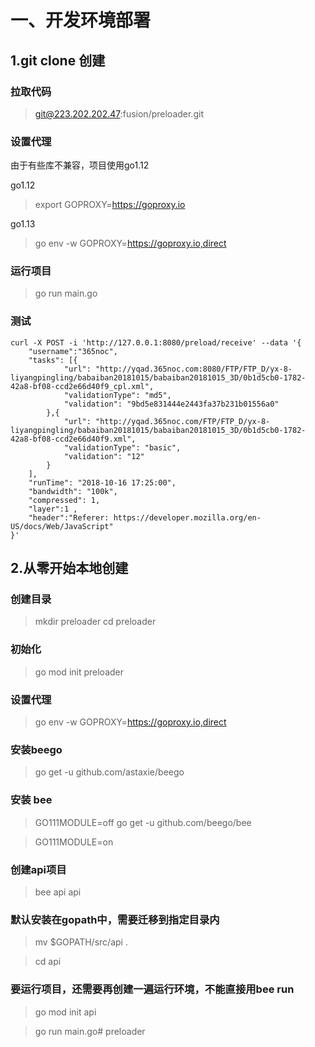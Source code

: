 # 一、开发环境部署 
## 1.git clone 创建 
### 拉取代码 

> git@223.202.202.47:fusion/preloader.git 

### 设置代理

由于有些库不兼容，项目使用go1.12

go1.12

> export GOPROXY=https://goproxy.io 

go1.13

> go env -w GOPROXY=https://goproxy.io,direct 

### 运行项目 
> go run main.go

### 测试 

``` 
curl -X POST -i 'http://127.0.0.1:8080/preload/receive' --data '{
	"username":"365noc",
    "tasks": [{
            "url": "http://yqad.365noc.com:8080/FTP/FTP_D/yx-8-liyangpingling/babaiban20181015/babaiban20181015_3D/0b1d5cb0-1782-42a8-bf08-ccd2e66d40f9_cpl.xml",
            "validationType": "md5",  
			"validation": "9bd5e831444e2443fa37b231b01556a0"
        },{
            "url": "http://yqad.365noc.com/FTP/FTP_D/yx-8-liyangpingling/babaiban20181015/babaiban20181015_3D/0b1d5cb0-1782-42a8-bf08-ccd2e66d40f9.xml",
            "validationType": "basic",   
			"validation": "12"
        }
    ],
	"runTime": "2018-10-16 17:25:00",  
	"bandwidth": "100k",
    "compressed": 1,
	"layer":1 ,
    "header":"Referer: https://developer.mozilla.org/en-US/docs/Web/JavaScript"	
}'
```
## 2.从零开始本地创建 
### 创建目录
> mkdir preloader 
> cd preloader 
### 初始化 
> go mod init preloader 
### 设置代理
> go env -w GOPROXY=https://goproxy.io,direct 

### 安装beego 
> go get -u github.com/astaxie/beego 

### 安装 bee
> GO111MODULE=off go get -u 
github.com/beego/bee 

> GO111MODULE=on 

### 创建api项目 
> bee api api

### 默认安装在gopath中，需要迁移到指定目录内
> mv $GOPATH/src/api . 

> cd api

### 要运行项目，还需要再创建一遍运行环境，不能直接用bee run
> go mod init api 

> go run main.go# preloader
